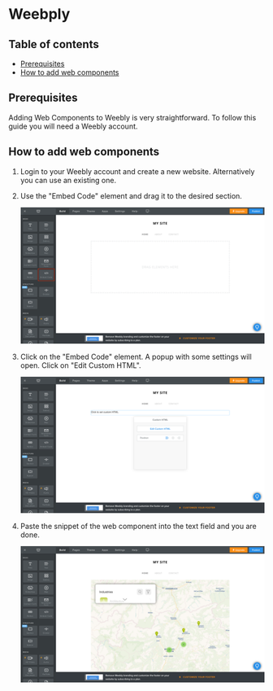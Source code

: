 # Weebply

## Table of contents

- [Prerequisites](prerequisites)
- [How to add web components](how-to-add-web-components)

## Prerequisites

Adding Web Components to Weebly is very straightforward. To follow this guide you will need a Weebly account.

## How to add web components

1. Login to your Weebly account and create a new website. Alternatively you can use an existing one. 

2. Use the "Embed Code" element and drag it to the desired section.
   
   ![Embed Code](./step_1.png)

3. Click on the "Embed Code" element. A popup with some settings will open. Click on "Edit Custom HTML".
   
   ![Edit Custom HTML](./step_2.png)

4. Paste the snippet of the web component into the text field and you are done.
   
   ![snippet of the web component](./step_3.png)
